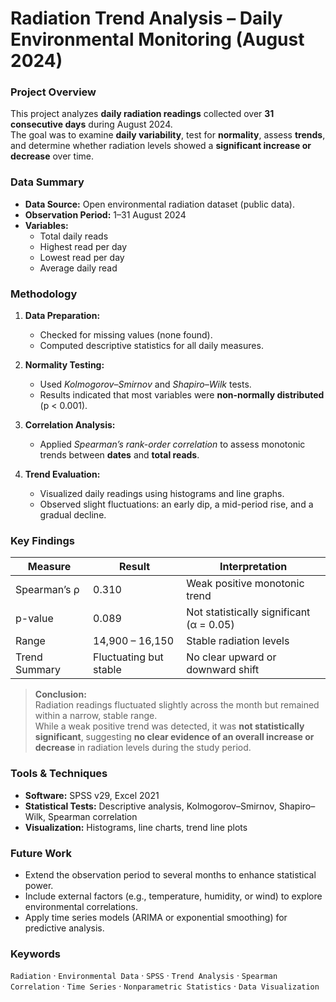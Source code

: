 # Radiation Trend Analysis – Daily Environmental Monitoring (August 2024)

### Project Overview
This project analyzes **daily radiation readings** collected over **31 consecutive days** during August 2024.  
The goal was to examine **daily variability**, test for **normality**, assess **trends**, and determine whether radiation levels showed a **significant increase or decrease** over time.

### Data Summary
- **Data Source:** Open environmental radiation dataset (public data).  
- **Observation Period:** 1–31 August 2024  
- **Variables:**  
  - Total daily reads  
  - Highest read per day  
  - Lowest read per day  
  - Average daily read  

### Methodology
1. **Data Preparation:**  
   - Checked for missing values (none found).  
   - Computed descriptive statistics for all daily measures.  

2. **Normality Testing:**  
   - Used *Kolmogorov–Smirnov* and *Shapiro–Wilk* tests.  
   - Results indicated that most variables were **non-normally distributed** (p < 0.001).  

3. **Correlation Analysis:**  
   - Applied *Spearman’s rank-order correlation* to assess monotonic trends between **dates** and **total reads**.  

4. **Trend Evaluation:**  
   - Visualized daily readings using histograms and line graphs.  
   - Observed slight fluctuations: an early dip, a mid-period rise, and a gradual decline.  

### Key Findings
| Measure | Result | Interpretation |
|----------|---------|----------------|
| Spearman’s ρ | 0.310 | Weak positive monotonic trend |
| p-value | 0.089 | Not statistically significant (α = 0.05) |
| Range | 14,900 – 16,150 | Stable radiation levels |
| Trend Summary | Fluctuating but stable | No clear upward or downward shift |

> **Conclusion:**  
> Radiation readings fluctuated slightly across the month but remained within a narrow, stable range.  
> While a weak positive trend was detected, it was **not statistically significant**, suggesting **no clear evidence of an overall increase or decrease** in radiation levels during the study period.

###  Tools & Techniques
- **Software:** SPSS v29, Excel 2021  
- **Statistical Tests:** Descriptive analysis, Kolmogorov–Smirnov, Shapiro–Wilk, Spearman correlation  
- **Visualization:** Histograms, line charts, trend line plots  

###  Future Work
- Extend the observation period to several months to enhance statistical power.  
- Include external factors (e.g., temperature, humidity, or wind) to explore environmental correlations.  
- Apply time series models (ARIMA or exponential smoothing) for predictive analysis.  

### Keywords
`Radiation` · `Environmental Data` · `SPSS` · `Trend Analysis` · `Spearman Correlation` · `Time Series` · `Nonparametric Statistics` · `Data Visualization`
